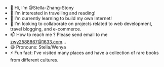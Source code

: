 - 👋 Hi, I’m @Stella-Zhang-Stony
- 👀 I’m interested in travelling and reading!
- 🌱 I’m currently learning to build my own Internet!
- 💞️  I’m looking to collaborate on projects related to web development, travel blogging, and e-commerce.
- 📫 How to reach me ? Please send email to me <zwy2588867@1633.com>...
- 😄 Pronouns: Stella/Wenya
- ⚡ Fun fact:  I've visited many places and have a collection of rare books from different cultures.

<!---
Stella-Zhang-Stony/Stella-Zhang-Stony is a ✨ special ✨ repository because its `README.md` (this file) appears on your GitHub profile.
You can click the Preview link to take a look at your changes.
--->
